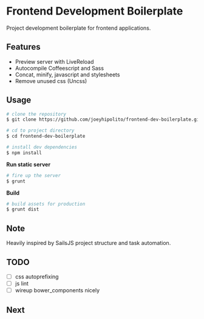 Frontend Development Boilerplate 
==============

Project development boilerplate for frontend applications.

## Features
- Preview server with LiveReload
- Autocompile Coffeescript and Sass
- Concat, minify, javascript and stylesheets
- Remove unused css (Uncss)

## Usage

```sh
# clone the repository
$ git clone https://github.com/joeyhipolito/frontend-dev-boilerplate.git

# cd to project directory
$ cd frontend-dev-boilerplate

# install dev dependencies
$ npm install
```

**Run static server**

```sh
# fire up the server
$ grunt
```
**Build**

```sh
# build assets for production
$ grunt dist 
```

## Note

Heavily inspired by SailsJS project structure and task automation.

## TODO

- [ ] css autoprefixing
- [ ] js lint
- [ ] wireup bower_components nicely

## Next 